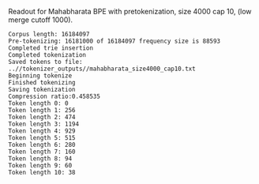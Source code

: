 Readout for Mahabharata BPE with pretokenization, size 4000 cap 10, (low merge cutoff 1000).

```
Corpus length: 16184097
Pre-tokenizing: 16181000 of 16184097 frequency size is 88593
Completed trie insertion
Completed tokenization
Saved tokens to file: ..//tokenizer_outputs//mahabharata_size4000_cap10.txt
Beginning tokenize
Finished tokenizing
Saving tokenization
Compression ratio:0.458535
Token length 0: 0
Token length 1: 256
Token length 2: 474
Token length 3: 1194
Token length 4: 929
Token length 5: 515
Token length 6: 280
Token length 7: 160
Token length 8: 94
Token length 9: 60
Token length 10: 38
```
